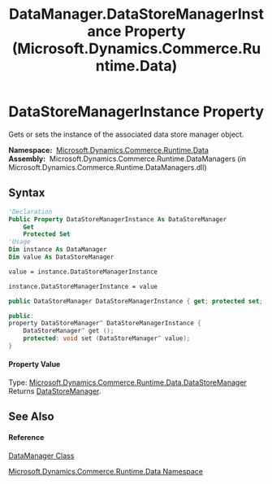 ﻿---
title: DataManager.DataStoreManagerInstance Property  (Microsoft.Dynamics.Commerce.Runtime.Data)
TOCTitle: DataStoreManagerInstance Property
ms:assetid: P:Microsoft.Dynamics.Commerce.Runtime.Data.DataManager.DataStoreManagerInstance
ms:mtpsurl: https://technet.microsoft.com/en-us/library/microsoft.dynamics.commerce.runtime.data.datamanager.datastoremanagerinstance(v=AX.60)
ms:contentKeyID: 62212237
ms.date: 05/18/2015
mtps_version: v=AX.60
f1_keywords:
- Microsoft.Dynamics.Commerce.Runtime.Data.DataManager.DataStoreManagerInstance
dev_langs:
- CSharp
- C++
- VB
---

# DataStoreManagerInstance Property

Gets or sets the instance of the associated data store manager object.

**Namespace:**  [Microsoft.Dynamics.Commerce.Runtime.Data](microsoft-dynamics-commerce-runtime-data-namespace.md)  
**Assembly:**  Microsoft.Dynamics.Commerce.Runtime.DataManagers (in Microsoft.Dynamics.Commerce.Runtime.DataManagers.dll)

## Syntax

``` vb
'Declaration
Public Property DataStoreManagerInstance As DataStoreManager
    Get
    Protected Set
'Usage
Dim instance As DataManager
Dim value As DataStoreManager

value = instance.DataStoreManagerInstance

instance.DataStoreManagerInstance = value
```

``` csharp
public DataStoreManager DataStoreManagerInstance { get; protected set; }
```

``` c++
public:
property DataStoreManager^ DataStoreManagerInstance {
    DataStoreManager^ get ();
    protected: void set (DataStoreManager^ value);
}
```

#### Property Value

Type: [Microsoft.Dynamics.Commerce.Runtime.Data.DataStoreManager](datastoremanager-class-microsoft-dynamics-commerce-runtime-data.md)  
Returns [DataStoreManager](datastoremanager-class-microsoft-dynamics-commerce-runtime-data.md).  

## See Also

#### Reference

[DataManager Class](datamanager-class-microsoft-dynamics-commerce-runtime-data.md)

[Microsoft.Dynamics.Commerce.Runtime.Data Namespace](microsoft-dynamics-commerce-runtime-data-namespace.md)

